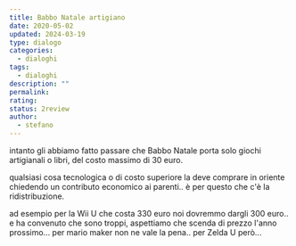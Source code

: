 ```yaml
---
title: Babbo Natale artigiano
date: 2020-05-02
updated: 2024-03-19
type: dialogo
categories:
  - dialoghi
tags:
  - dialoghi
description: ""
permalink: 
rating: 
status: 2review
author:
  - stefano
---
```


intanto gli abbiamo fatto passare che Babbo Natale porta solo giochi artigianali o libri, del costo massimo di 30 euro.

qualsiasi cosa tecnologica o di costo superiore la deve comprare in oriente chiedendo un contributo economico ai parenti.. è per questo che c'è la ridistribuzione.

ad esempio per la Wii U che costa 330 euro noi dovremmo dargli 300 euro.. e ha convenuto che sono troppi, aspettiamo che scenda di prezzo l'anno prossimo... per mario maker non ne vale la pena.. per Zelda U però...
